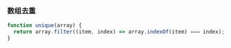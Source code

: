 ### 数组去重

```js
function unique(array) {
  return array.filter((item, index) => array.indexOf(item) === index);
}
```
